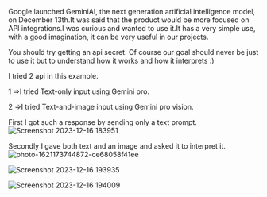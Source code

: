Google launched GeminiAI, the next generation artificial intelligence model, on December 13th.It was said that the product would be more focused on API integrations.I was curious and wanted to use it.It has a very simple use, with a good imagination, it can be very useful in our projects.

You should try getting an api secret.
Of course our goal should never be just to use it but to understand how it works and how it interprets :)

I tried 2 api in this example.

1 =>I tried Text-only input using Gemini pro.

2 =>I tried Text-and-image input using Gemini pro vision.


First I got such a response by sending only a text prompt.
![Screenshot 2023-12-16 183951](https://github.com/omererkenn/GeminiAI/assets/42861290/cde7577a-2975-44b1-9f8c-87a7792ac3ea)

Secondly I gave both text and an image and asked it to interpret it.
![photo-1621173744872-ce68058f41ee](https://github.com/omererkenn/GeminiAI/assets/42861290/1128198a-7c32-47b0-97e6-e3519650bc21)

![Screenshot 2023-12-16 193935](https://github.com/omererkenn/GeminiAI/assets/42861290/27c56d2e-31f8-4774-9f9c-8d85393a0c19)

![Screenshot 2023-12-16 194009](https://github.com/omererkenn/GeminiAI/assets/42861290/b46a896c-8930-41c7-afb3-df01f213c512)

 




